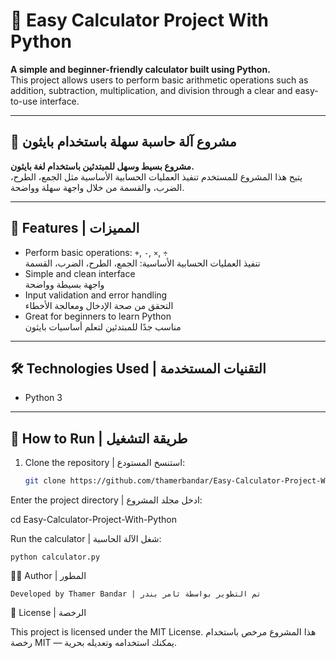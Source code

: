 # 🧮 Easy Calculator Project With Python  

**A simple and beginner-friendly calculator built using Python.**  
This project allows users to perform basic arithmetic operations such as addition, subtraction, multiplication, and division through a clear and easy-to-use interface.

---

## 🧮 مشروع آلة حاسبة سهلة باستخدام بايثون  
**مشروع بسيط وسهل للمبتدئين باستخدام لغة بايثون.**  
يتيح هذا المشروع للمستخدم تنفيذ العمليات الحسابية الأساسية مثل الجمع، الطرح، الضرب، والقسمة من خلال واجهة سهلة وواضحة.

---

## 🚀 Features | المميزات  
- Perform basic operations: `+`, `-`, `×`, `÷`  
  تنفيذ العمليات الحسابية الأساسية: الجمع، الطرح، الضرب، القسمة  
- Simple and clean interface  
  واجهة بسيطة وواضحة  
- Input validation and error handling  
  التحقق من صحة الإدخال ومعالجة الأخطاء  
- Great for beginners to learn Python  
  مناسب جدًا للمبتدئين لتعلم أساسيات بايثون

---

## 🛠️ Technologies Used | التقنيات المستخدمة  
- Python 3

---

## 📂 How to Run | طريقة التشغيل  
1. Clone the repository | استنسخ المستودع:
   ```bash
   git clone https://github.com/thamerbandar/Easy-Calculator-Project-With-Python.git
Enter the project directory | ادخل مجلد المشروع:

cd Easy-Calculator-Project-With-Python

Run the calculator | شغل الآلة الحاسبة:

    python calculator.py

👨‍💻 Author | المطور

    Developed by Thamer Bandar | تم التطوير بواسطة ثامر بندر

📜 License | الرخصة

This project is licensed under the MIT License.
هذا المشروع مرخص باستخدام رخصة MIT — يمكنك استخدامه وتعديله بحرية.
